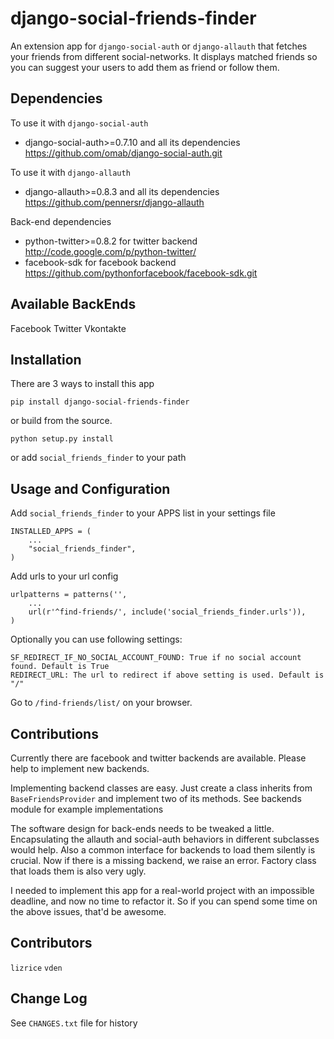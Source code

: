 django-social-friends-finder
============================

An extension app for `django-social-auth` or `django-allauth` that fetches your friends from different social-networks.
It displays matched friends so you can suggest your users to add them as friend or follow them. 

Dependencies
------------

To use it with `django-social-auth`

  * django-social-auth>=0.7.10 and all its dependencies https://github.com/omab/django-social-auth.git

To use it with `django-allauth`

  * django-allauth>=0.8.3 and all its dependencies https://github.com/pennersr/django-allauth

Back-end dependencies

  * python-twitter>=0.8.2 for twitter backend http://code.google.com/p/python-twitter/
  * facebook-sdk for facebook backend https://github.com/pythonforfacebook/facebook-sdk.git

Available BackEnds
------------------

Facebook
Twitter
Vkontakte

Installation
------------

There are 3 ways to install this app

    pip install django-social-friends-finder

or build from the source.

    python setup.py install

or add `social_friends_finder` to your path

Usage and Configuration
-----------------------

Add `social_friends_finder` to your APPS list in your settings file

    INSTALLED_APPS = (
        ...
        "social_friends_finder",
    )

Add urls to your url config

    urlpatterns = patterns('',
        ...
        url(r'^find-friends/', include('social_friends_finder.urls')),
    )

Optionally you can use following settings:

    SF_REDIRECT_IF_NO_SOCIAL_ACCOUNT_FOUND: True if no social account found. Default is True
    REDIRECT_URL: The url to redirect if above setting is used. Default is "/"

Go to `/find-friends/list/` on your browser.

Contributions
-------------

Currently there are facebook and twitter backends are available. Please help to implement new backends.

Implementing backend classes are easy. Just create a class inherits from `BaseFriendsProvider` and implement two of its methods. 
See backends module for example implementations

The software design for back-ends needs to be tweaked a little. Encapsulating the allauth and social-auth behaviors in different subclasses would help.
Also a common interface for backends to load them silently is crucial. Now if there is a missing backend, we raise an error. Factory class that loads them is also very ugly.

I needed to implement this app for a real-world project with an impossible deadline, and now no time to refactor it. So if you can spend some time on the above issues, that'd be awesome.

Contributors
------------

`lizrice`
`vden`

Change Log
----------

See `CHANGES.txt` file for history
